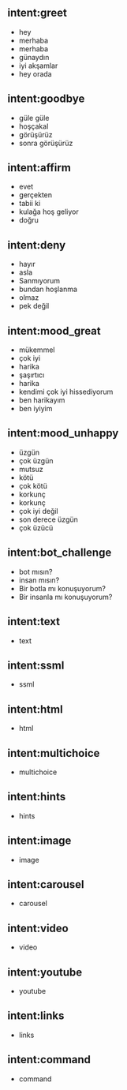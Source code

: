 ## intent:greet
- hey
- merhaba
- merhaba
- günaydın
- iyi akşamlar
- hey orada

## intent:goodbye
- güle güle
- hoşçakal
- görüşürüz
- sonra görüşürüz

## intent:affirm
- evet
- gerçekten
- tabii ki
- kulağa hoş geliyor
- doğru

## intent:deny
- hayır
- asla
- Sanmıyorum
- bundan hoşlanma
- olmaz
- pek değil

## intent:mood_great
- mükemmel
- çok iyi
- harika
- şaşırtıcı
- harika
- kendimi çok iyi hissediyorum
- ben harikayım
- ben iyiyim

## intent:mood_unhappy
- üzgün
- çok üzgün
- mutsuz
- kötü
- çok kötü
- korkunç
- korkunç
- çok iyi değil
- son derece üzgün
- çok üzücü

## intent:bot_challenge
- bot mısın?
- insan mısın?
- Bir botla mı konuşuyorum?
- Bir insanla mı konuşuyorum?


## intent:text
- text

## intent:ssml
- ssml

## intent:html
- html  

## intent:multichoice
- multichoice

## intent:hints
- hints

## intent:image
- image

## intent:carousel
- carousel

## intent:video
- video

## intent:youtube
- youtube

## intent:links
- links

## intent:command
- command
